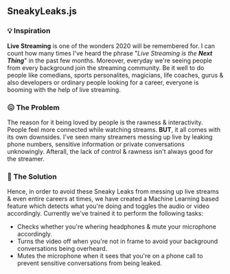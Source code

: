 ## SneakyLeaks.js


### 💡 Inspiration
**Live Streaming** is one of the wonders 2020 will be remembered for. I can count how many times I've heard the phrase "_Live Streaming is the **Next Thing**_" in the past few months. Moreover, everyday we're seeing people from every background join the streaming community. Be it well to do people like comedians, sports personalites, magicians, life coaches, gurus & also developers or ordinary people looking for a career, everyone is booming with the help of live streaming.

### 😖 The Problem
The reason for it being loved by people is the rawness & interactivity. People feel more connected while watching streams. **BUT**, it all comes with its own downsides. I've seen many streamers messing up live by leaking phone numbers, sensitive information or private conversations unknowingly. Afterall, the lack of control & rawness isn't always good for the streamer.

### 🚀 The Solution 
Hence, in order to avoid these Sneaky Leaks from messing up live streams & even entire careers at times, we have created a Machine Learning based feature which detects what you're doing and toggles the audio or video accordingly. Currently we've trained it to perform the following tasks:

- Checks whether you're whering headphones & mute your microphone accordingly. 
- Turns the video off when you're not in frame to avoid your background conversations being overheard.
- Mutes the microphone when it sees that you're on a phone call to prevent sensitive conversations from being leaked.   


